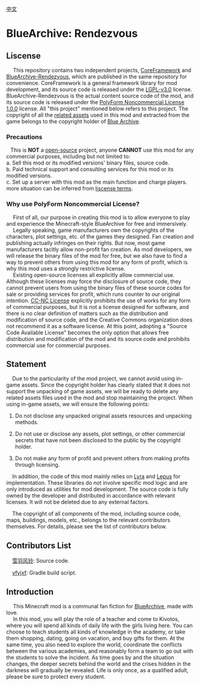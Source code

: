 [中文](README_zh.md)

# BlueArchive: Rendezvous

## Liscense

&ensp;&ensp;  This repository contains two independent projects, [CoreFramework](https://github.com/xueyufengling/BlueArchive-Rendezvous/tree/main/src/main/java/fw) and [BlueArchive-Rendezvous](https://github.com/xueyufengling/BlueArchive-Rendezvous/tree/main/src/main/java/ba), which are published in the same repository for convenience. CoreFramework is a general framework library for mod development, and its source code is released under the [LGPL-v3.0](https://www.gnu.org/licenses/lgpl-3.0.html.en) license. BlueArchive-Rendezvous is the actual content source code of the mod, and its source code is released under the [PolyForm Noncommercial License 1.0.0](https://polyformproject.org/licenses/noncommercial/1.0.0/) license. All "this project" mentioned below refers to this project. The copyright of all the [related assets](https://github.com/xueyufengling/BlueArchive-Rendezvous/tree/main/src/main/resources/assets/ba/textures) used in this mod and extracted from the game belongs to the copyright holder of [Blue Archive](https://bluearchive.nexon.com).<br>

### Precautions

&ensp;  This is **NOT** a [open-source](https://opensource.org/osd) project, anyone **CANNOT** use this mod for any commercial purposes, including but not limited to:<br>
a. Sell this mod or its modified versions' binary files, source code.<br>
b. Paid technical support and consulting services for this mod or its modified versions.<br>
c. Set up a server with this mod as the main function and charge players.<br>
more situation can be inferred from [liscense terms](LICENSE-BlueArchive-Rendezvous.txt).<br>

### Why use PolyForm Noncommercial License?

&ensp;&ensp;  First of all, our purpose in creating this mod is to allow everyone to play and experience the Minecraft-style BlueArchive for free and immersively.<br> 
&ensp;&ensp;  Legally speaking, game manufacturers own the copyrights of the characters, plot settings, etc. of the games they designed. Fan creation and publishing actually infringes on their rights. But now, most game manufacturers tacitly allow non-profit fan creation. As mod developers, we will release the binary files of the mod for free, but we also have to find a way to prevent others from using this mod for any form of profit, which is why this mod uses a strongly restrictive license.<br> 
&ensp;&ensp;  Existing open-source licenses all explicitly allow commercial use. Although these licenses may force the disclosure of source code, they cannot prevent users from using the binary files of these source codes for sale or providing services for profit, which runs counter to our original intention. [CC-NC License](https://opensource.creativecommons.org/) explicitly prohibits the use of works for any form of commercial purposes, but it is not a license designed for software, and there is no clear definition of matters such as the distribution and modification of source code, and the Creative Commons organization does not recommend it as a software license. At this point, adopting a "Source Code Available License" becomes the only option that allows free distribution and modification of the mod and its source code and prohibits commercial use for commercial purposes.<br>

## Statement

    Due to the particularity of the mod project, we cannot avoid using in-game assets. Since the copyright holder has clearly stated that it does not support the unpacking of game assets, we will be ready to delete any related assets files used in the mod and stop maintaining the project. When using in-game assets, we will ensure the following points: <br>

1. Do not disclose any unpacked original assets resources and unpacking methods. <br>

2. Do not use or disclose any assets, plot settings, or other commercial secrets that have not been disclosed to the public by the copyright holder. <br>

3. Do not make any form of profit and prevent others from making profits through licensing. <br>

    In addition, the code of this mod mainly relies on [Lyra](https://github.com/xueyufengling/Lyra) and [Lepus](https://github.com/xueyufengling/BlueArchive-Rendezvous/tree/main/src/main/java/lepus) for implementation. These libraries do not involve specific mod logic and are only introduced as utilities for mod development. The source code is fully owned by the developer and distributed in accordance with relevant licenses. It will not be deleted due to any external factors.<br>

    The copyright of all components of the mod, including source code, maps, buildings, models, etc., belongs to the relevant contributors themselves. For details, please see the list of contributors below.<br>

## Contributors List

    [雪羽风铃](https://space.bilibili.com/136619285): Source code.<br>

    [vfyjxf](https://github.com/vfyjxf): Gradle build script.<br>

## Introduction

&ensp;&ensp;  This Minecraft mod is a communal fan fiction for [BlueArchive](https://bluearchive.nexon.com), made with love.<br>
&ensp;&ensp;  In this mod, you will play the role of a teacher and come to Kivotos, where you will spend all kinds of daily life with the girls living here. You can choose to teach students all kinds of knowledge in the academy, or take them shopping, dating, going on vacation, and buy gifts for them. At the same time, you also need to explore the world, coordinate the conflicts between the various academies, and reasonably form a team to go out with the students to solve the incident. As time goes by and the situation changes, the deeper secrets behind the world and the crises hidden in the darkness will gradually be revealed. Life is only once, as a qualified adult, please be sure to protect every student.<br>